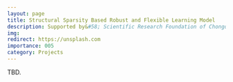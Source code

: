 ```yaml
---
layout: page
title: Structural Sparsity Based Robust and Flexible Learning Model
description: Supported by&#58; Scientific Research Foundation of Chongqing University of Technology <br> Year&#58; 2022-2025  <br> Role&#58; PI
img:
redirect: https://unsplash.com
importance: 005
category: Projects
---
```


TBD.

